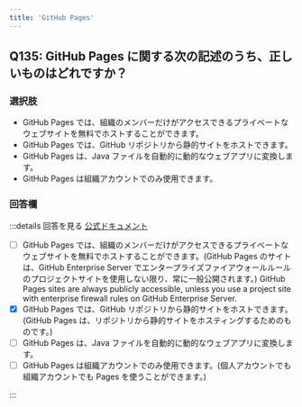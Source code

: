 ```yaml
---
title: 'GitHub Pages'
---
```


## Q135: GitHub Pages に関する次の記述のうち、正しいものはどれですか？

### 選択肢

- GitHub Pages では、組織のメンバーだけがアクセスできるプライベートなウェブサイトを無料でホストすることができます。
- GitHub Pages では、GitHub リポジトリから静的サイトをホストできます。
- GitHub Pages は、Java ファイルを自動的に動的なウェブアプリに変換します。
- GitHub Pages は組織アカウントでのみ使用できます。

### 回答欄

:::details 回答を見る
[公式ドキュメント](https://docs.github.com/ja/pages/getting-started-with-github-pages/about-github-pages)

- [ ] GitHub Pages では、組織のメンバーだけがアクセスできるプライベートなウェブサイトを無料でホストすることができます。(GitHub Pages のサイトは、GitHub Enterprise Server でエンタープライズファイアウォールルールのプロジェクトサイトを使用しない限り、常に一般公開されます。)
      GitHub Pages sites are always publicly accessible, unless you use a project site with enterprise firewall rules on GitHub Enterprise Server.
- [x] GitHub Pages では、GitHub リポジトリから静的サイトをホストできます。(GitHub Pages は、リポジトリから静的サイトをホスティングするためのものです。)
- [ ] GitHub Pages は、Java ファイルを自動的に動的なウェブアプリに変換します。
- [ ] GitHub Pages は組織アカウントでのみ使用できます。(個人アカウントでも組織アカウントでも Pages を使うことができます。)

:::
